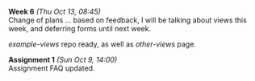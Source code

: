 **Week 6** *(Thu Oct 13, 08:45)*   
Change of plans ... based on feedback, I will be talking about views this week,
and deferring forms until next week.

*example-views* repo ready, as well as *other-views* page.

**Assignment 1** *(Sun Oct 9, 14:00)*  
Assignment FAQ updated.